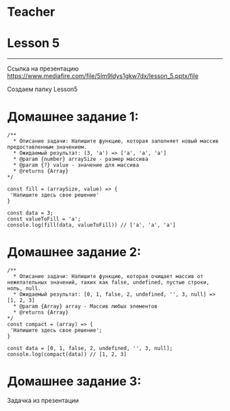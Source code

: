 # Teacher

# Lesson 5
-------------------------

Ссылка на презентацию https://www.mediafire.com/file/5lm9ldys1gkw7dx/lesson_5.pptx/file

Создаем папку Lesson5

# Домашнее задание 1: 

```
/**
  * Описание задачи: Напишите функцию, которая заполняет новый массив предоставленным значением.
  * Ожидаемый результат: (3, 'a') => ['a', 'a', 'a']
  * @param {number} arraySize - размер массива
  * @param {?} value - значение для массива
  * @returns {Array}
*/

const fill = (arraySize, value) => {
 'Напишите здесь свое решение'
}

const data = 3;
const valueToFill = 'a';
console.log(fill(data, valueToFill)) // ['a', 'a', 'a']
```

# Домашнее задание 2: 

```
/**
  * Описание задачи: Напишите функцию, которая очищает массив от нежелательных значений, таких как false, undefined, пустые строки, ноль, null.
  * Ожидаемый результат: [0, 1, false, 2, undefined, '', 3, null] => [1, 2, 3]
  * @param {Array} array - Массив любых элементов
  * @returns {Array}
*/
const compact = (array) => {
 'Напишите здесь свое решение';
}

const data = [0, 1, false, 2, undefined, '', 3, null];
console.log(compact(data)) // [1, 2, 3]
```
# Домашнее задание 3:

Задачка из презентации
